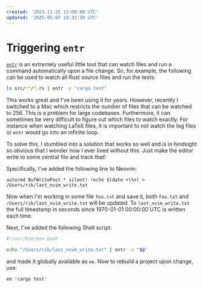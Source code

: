 ```yaml
---
created: '2023-11-25 12:00:00 UTC'
updated: '2025-05-07 18:32:30 UTC'
---
```


# Triggering `entr`

[`entr`](https://eradman.com/entrproject/) is an extremely useful little tool that can watch files and run a command automatically upon a file change.
So, for example, the following can be used to watch all Rust source files and run the tests:

```sh
ls src/**/*.rs | entr -s "cargo test"
```

This works great and I've been using it for years.
However, recently I switched to a Mac which restricts the number of files that can be watched to 256.
This is a problem for large codebases.
Furthermore, it can sometimes be very difficult to figure out which files to watch exactly.
For instance when watching LaTeX files, it is important to not watch the log files or `entr` would go into an infinite loop.

To solve this, I stumbled into a solution that works so well and is in hindsight so obvious that I wonder how I ever lived without this.
Just make the editor write to some central file and track that!

Specifically, I've added the following line to Neovim:

```vim
autocmd BufWritePost * silent! !echo $(date +\%s) > /Users/rik/last_nvim_write.txt
```

Now when I'm working in some file `foo.txt` and save it, both `foo.txt` and `/Users/rik/last_nvim_write.txt` will be updated.
To `last_nvim_write.txt` the full timestamp in seconds since 1970-01-01 00:00:00 UTC is written each time.

Next, I've added the following Shell script:

```sh
#!/usr/bin/env bash

echo "/Users/rik/last_nvim_write.txt" | entr -s "$@"
```

and made it globally available as `ee`.
Now to rebuild a project upon change, use:

```
ee 'cargo test'
```

